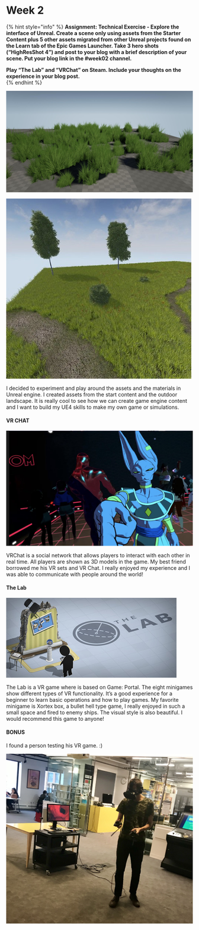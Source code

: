 # Week 2

{% hint style="info" %}
**Assignment: Technical Exercise - Explore the interface of Unreal.  Create a scene only using assets from the Starter Content plus 5 other assets migrated from other Unreal projects found on the Learn tab of the Epic Games Launcher. Take 3 hero shots \(“HighResShot 4”\) and post to your blog with a brief description of your scene. Put your blog link in the \#week02 channel.**

**Play “The Lab” and “VRChat” on Steam. Include your thoughts on the experience in your blog post.**  
{% endhint %}

![UE4](../.gitbook/assets/image%20%289%29.png)

![UE4](../.gitbook/assets/image%20%2815%29.png)

I decided to experiment and play around the assets and the materials in Unreal engine. I created assets from the start content and the outdoor landscape. It is really cool to see how we can create game engine content and I want to build my UE4 skills to make my own game or simulations.

#### VR CHAT

![My friend&apos;s VRChat \(Dragonball Super\)](../.gitbook/assets/screen-shot-2019-02-12-at-4.23.48-pm.png)

VRChat is a social network that allows players to interact with each other in real time. All players are shown as 3D models in the game. My best friend borrowed me his VR sets and VR Chat. I really enjoyed my experience and I was able to communicate with people around the world!

#### The Lab

![The Lab \(VR\)](../.gitbook/assets/image%20%2821%29.png)

The Lab is a VR game where is based on Game: Portal. The eight minigames show different types of VR functionality. It’s a good experience for a beginner to learn basic operations and how to play games. My favorite minigame is Xortex box, a bullet hell type game, I really enjoyed in such a small space and fired to enemy ships. The visual style is also beautiful. I would recommend this game to anyone!  


#### BONUS

I found a person testing his VR game. :\)

![Play Testing](../.gitbook/assets/img_5597.jpg)



